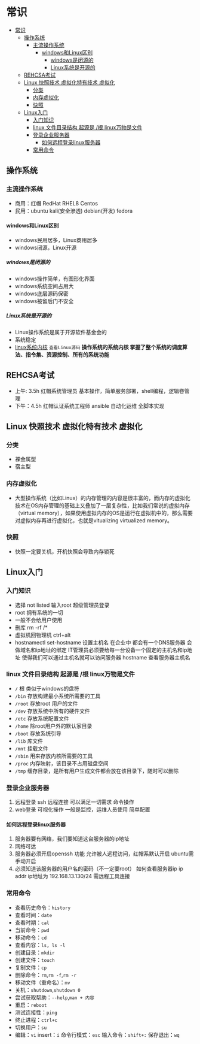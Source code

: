 [//]: # (哈哈我是注释，不会在浏览器中显示。
  Date: 2022-01-15 14:28:39
  LastEditors: gyg
  LastEditTime: 2022-01-19 09:57:11
  FilePath: \test\1_8@常识.mm.md
)

# 常识

<!-- @import "[TOC]" {cmd="toc" depthFrom=1 depthTo=6 orderedList=false} -->

<!-- code_chunk_output -->

- [常识](#常识)
	- [操作系统](#操作系统)
		- [主流操作系统](#主流操作系统)
			- [windows和Linux区别](#windows和linux区别)
				- [windows是闭源的](#windows是闭源的)
				- [Linux系统是开源的](#linux系统是开源的)
	- [REHCSA考试](#rehcsa考试)
	- [Linux 快照技术 虚拟化特有技术 虚拟化](#linux-快照技术-虚拟化特有技术-虚拟化)
		- [分类](#分类)
		- [内存虚拟化](#内存虚拟化)
		- [快照](#快照)
	- [Linux入门](#linux入门)
		- [入门知识](#入门知识)
		- [linux 文件目录结构 起源是 /根 linux万物是文件](#linux-文件目录结构-起源是-根-linux万物是文件)
		- [登录企业服务器](#登录企业服务器)
			- [如何远程登录linux服务器](#如何远程登录linux服务器)
		- [常用命令](#常用命令)

<!-- /code_chunk_output -->

## 操作系统

### 主流操作系统

- 商用：红帽 RedHat RHEL8 Centos
- 民用：ubuntu kali(安全渗透) debian(开发) fedora

#### windows和Linux区别

- windows民用居多，Linux商用居多
- windows闭源，Linux开源

##### windows是闭源的

- windows操作简单，有图形化界面
- windows系统空间占用大
- windows底层源码保密
- windows被留后门不安全

##### Linux系统是开源的

- Linux操作系统是属于开源软件基金会的
- 系统稳定
- [linux系统内核](git.kernel.org) `查看Linux源码`
**操作系统的系统内核 掌握了整个系统的调度算法、指令集、资源控制、所有的系统功能**

## REHCSA考试

- 上午: 3.5h 红帽系统管理员 基本操作，简单服务部署，shell编程，逻辑卷管理
- 下午：4.5h 红帽认证系统工程师 ansible 自动化运维 全脚本实现

## Linux 快照技术 虚拟化特有技术 虚拟化

### 分类

- 裸金属型
- 宿主型

### 内存虚拟化

- 大型操作系统（比如Linux）的内存管理的内容是很丰富的，而内存的虚拟化技术在OS内存管理的基础上又叠加了一层复杂性，比如我们常说的虚拟内存（virtual memory），如果使用虚拟内存的OS是运行在虚拟机中的，那么需要对虚拟内存再进行虚拟化，也就是vitualizing virtualized memory。

### 快照

- 快照一定要关机，开机快照会导致内存锁死

## Linux入门

### 入门知识

- 选择 not listed 输入root 超级管理员登录  
- root 拥有系统的一切
- 一般不会给用户使用
- 删库 rm -rf /*
- 虚拟机回物理机 ctrl+alt
- hostnamectl set-hostname 设置主机名  在企业中   都会有一个DNS服务器 会做域名和ip地址的绑定    IT管理员必须要给每一台设备一个固定的主机名和ip地址   使得我们可以通过主机名就可以访问服务器
hostname   查看服务器主机名

### linux 文件目录结构 起源是 /根 linux万物是文件

- `/` 根 类似于windows的盘符
- `/bin` 存放构建最小系统所需要的工具
- `/root` 存放root 用户的文件
- `/dev` 存放系统中所有的硬件文件
- `/etc` 存放系统配置文件
- `/home` 除root用户外的默认家目录
- `/boot` 存放系统引导
- `/lib` 库文件
- `/mnt` 挂载文件
- `/sbin` 用来存放内核所需要的工具
- `/proc` 内存映射，该目录不占用磁盘空间
- `/tmp` 缓存目录，是所有用户生成文件都会放在该目录下，随时可以删除

### 登录企业服务器

1. 远程登录 ssh 远程连接 可以满足一切需求 命令操作
2. web登录 可视化操作 一般是监控，运维人员使用 简单配置

#### 如何远程登录linux服务器

1. 服务器要有网络，我们要知道这台服务器的ip地址
2. 网络可达
3. 服务器必须开启openssh 功能 允许被人远程访问，红帽系默认开启 ubuntu需手动开启
4. 必须知道该服务器的用户名的密码（不一定要root）
  如何查看服务器ip ip addr
  ip地址为 192.168.13.130/24 需远程工具连接

### 常用命令

- 查看历史命令：`history`
- 查看时间：`date`
- 查看时期：`cal`
- 当前命令：`pwd`
- 移动命令：`cd`
- 查看内容：`ls`，`ls -l`
- 创建目录：`mkdir`
- 创建文件：`touch`
- 复制文件：`cp`
- 删除命令：`rm`,`rm -f`,`rm -r`
- 移动文件（重命名）：`mv`
- 关机：`shutdown`,`shutdown 0`
- 尝试获取帮助：`--help`,`man + 内容`
- 重启：`reboot`
- 测试连接性：`ping`
- 终止进程：`ctrl+c`
- 切换用户：`su`
- 编辑：`vi` insert：`i` 命令行模式：`esc` 输入命令：`shift+:` 保存退出：`wq`
